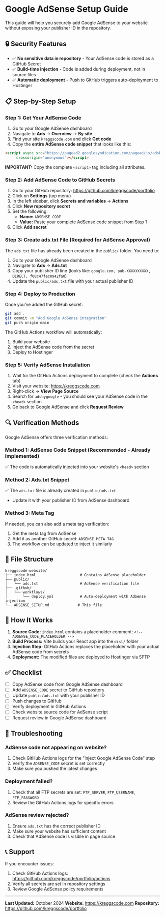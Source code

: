 # Google AdSense Setup Guide

This guide will help you securely add Google AdSense to your website without exposing your publisher ID in the repository.

## 🔒 Security Features

- ✅ **No sensitive data in repository** - Your AdSense code is stored as a GitHub Secret
- ✅ **Build-time injection** - Code is added during deployment, not in source files
- ✅ **Automatic deployment** - Push to GitHub triggers auto-deployment to Hostinger

## 📋 Step-by-Step Setup

### Step 1: Get Your AdSense Code

1. Go to your Google AdSense dashboard
2. Navigate to **Ads** → **Overview** → **By site**
3. Find your site `kreggscode.com` and click **Get code**
4. Copy the **entire AdSense code snippet** that looks like this:

```html
<script async src="https://pagead2.googlesyndication.com/pagead/js/adsbygoogle.js?client=ca-pub-XXXXXXXXXX"
     crossorigin="anonymous"></script>
```

**IMPORTANT:** Copy the complete `<script>` tag including all attributes.

### Step 2: Add AdSense Code to GitHub Secrets

1. Go to your GitHub repository: https://github.com/kreggscode/portfolio
2. Click on **Settings** (top menu)
3. In the left sidebar, click **Secrets and variables** → **Actions**
4. Click **New repository secret**
5. Set the following:
   - **Name:** `ADSENSE_CODE`
   - **Value:** Paste your complete AdSense code snippet from Step 1
6. Click **Add secret**

### Step 3: Create ads.txt File (Required for AdSense Approval)

The `ads.txt` file has already been created in the `public/` folder. You need to:

1. Go to your Google AdSense dashboard
2. Navigate to **Ads** → **Ads.txt**
3. Copy your publisher ID line (looks like: `google.com, pub-XXXXXXXXXX, DIRECT, f08c47fec0942fa0`)
4. Update the `public/ads.txt` file with your actual publisher ID

### Step 4: Deploy to Production

Once you've added the GitHub secret:

```bash
git add .
git commit -m "Add Google AdSense integration"
git push origin main
```

The GitHub Actions workflow will automatically:
1. Build your website
2. Inject the AdSense code from the secret
3. Deploy to Hostinger

### Step 5: Verify AdSense Installation

1. Wait for the GitHub Actions deployment to complete (check the **Actions** tab)
2. Visit your website: https://kreggscode.com
3. Right-click → **View Page Source**
4. Search for `adsbygoogle` - you should see your AdSense code in the `<head>` section
5. Go back to Google AdSense and click **Request Review**

## 🔍 Verification Methods

Google AdSense offers three verification methods:

### Method 1: AdSense Code Snippet (Recommended - Already Implemented)
✅ The code is automatically injected into your website's `<head>` section

### Method 2: Ads.txt Snippet
✅ The `ads.txt` file is already created in `public/ads.txt`
- Update it with your publisher ID from AdSense dashboard

### Method 3: Meta Tag
If needed, you can also add a meta tag verification:
1. Get the meta tag from AdSense
2. Add it as another GitHub secret: `ADSENSE_META_TAG`
3. The workflow can be updated to inject it similarly

## 📁 File Structure

```
kreggscode-website/
├── index.html                    # Contains AdSense placeholder
├── public/
│   └── ads.txt                   # AdSense verification file
├── .github/
│   └── workflows/
│       └── deploy.yml            # Auto-deployment with AdSense injection
└── ADSENSE_SETUP.md             # This file
```

## 🚀 How It Works

1. **Source Code:** `index.html` contains a placeholder comment: `<!-- ADSENSE_CODE_PLACEHOLDER -->`
2. **Build Process:** Vite builds your React app into the `dist/` folder
3. **Injection Step:** GitHub Actions replaces the placeholder with your actual AdSense code from secrets
4. **Deployment:** The modified files are deployed to Hostinger via SFTP

## ✅ Checklist

- [ ] Copy AdSense code from Google AdSense dashboard
- [ ] Add `ADSENSE_CODE` secret to GitHub repository
- [ ] Update `public/ads.txt` with your publisher ID
- [ ] Push changes to GitHub
- [ ] Verify deployment in GitHub Actions
- [ ] Check website source code for AdSense script
- [ ] Request review in Google AdSense dashboard

## 🔧 Troubleshooting

### AdSense code not appearing on website?
1. Check GitHub Actions logs for the "Inject Google AdSense Code" step
2. Verify the `ADSENSE_CODE` secret is set correctly
3. Make sure you pushed the latest changes

### Deployment failed?
1. Check that all FTP secrets are set: `FTP_SERVER`, `FTP_USERNAME`, `FTP_PASSWORD`
2. Review the GitHub Actions logs for specific errors

### AdSense review rejected?
1. Ensure `ads.txt` has the correct publisher ID
2. Make sure your website has sufficient content
3. Check that AdSense code is visible in page source

## 📞 Support

If you encounter issues:
1. Check GitHub Actions logs: https://github.com/kreggscode/portfolio/actions
2. Verify all secrets are set in repository settings
3. Review Google AdSense policy requirements

---

**Last Updated:** October 2024
**Website:** https://kreggscode.com
**Repository:** https://github.com/kreggscode/portfolio
